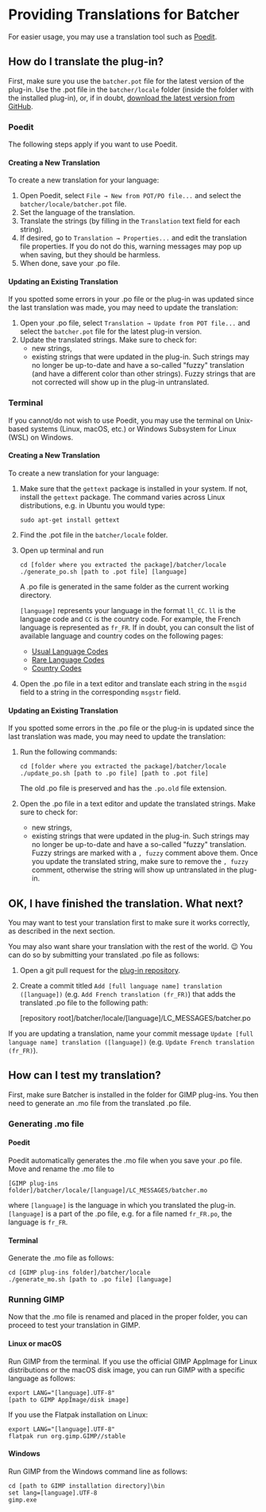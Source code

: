 # Providing Translations for Batcher

For easier usage, you may use a translation tool such as [Poedit](https://poedit.net).


## How do I translate the plug-in?

First, make sure you use the `batcher.pot` file for the latest version of the plug-in.
Use the .pot file in the `batcher/locale` folder (inside the folder with the installed plug-in), or, if in doubt, [download the latest version from GitHub](https://github.com/kamilburda/batcher/blob/main/batcher/locale/batcher.pot).


### Poedit

The following steps apply if you want to use Poedit.


#### Creating a New Translation

To create a new translation for your language:

1. Open Poedit, select `File → New from POT/PO file...` and select the `batcher/locale/batcher.pot` file.
2. Set the language of the translation.
3. Translate the strings (by filling in the `Translation` text field for each string).
4. If desired, go to `Translation → Properties...` and edit the translation file properties.
   If you do not do this, warning messages may pop up when saving, but they should be harmless.
5. When done, save your .po file.


#### Updating an Existing Translation

If you spotted some errors in your .po file or the plug-in was updated since the last translation was made, you may need to update the translation:

1. Open your .po file, select `Translation → Update from POT file...` and select the `batcher.pot` file for the latest plug-in version.
2. Update the translated strings.
   Make sure to check for:
   * new strings,
   * existing strings that were updated in the plug-in.
     Such strings may no longer be up-to-date and have a so-called "fuzzy" translation (and have a different color than other strings).
     Fuzzy strings that are not corrected will show up in the plug-in untranslated.


### Terminal

If you cannot/do not wish to use Poedit, you may use the terminal on Unix-based systems (Linux, macOS, etc.) or Windows Subsystem for Linux (WSL) on Windows.


#### Creating a New Translation

To create a new translation for your language:

1. Make sure that the `gettext` package is installed in your system.
   If not, install the `gettext` package.
   The command varies across Linux distributions, e.g. in Ubuntu you would type:
   
       sudo apt-get install gettext
   
2. Find the .pot file in the `batcher/locale` folder.
3. Open up terminal and run
   
       cd [folder where you extracted the package]/batcher/locale
       ./generate_po.sh [path to .pot file] [language]
   
   A .po file is generated in the same folder as the current working directory.
   
   `[language]` represents your language in the format `ll_CC`.
   `ll` is the language code and `CC` is the country code.
   For example, the French language is represented as `fr_FR`.
   If in doubt, you can consult the list of available language and country codes on the following pages:
   * [Usual Language Codes](https://www.gnu.org/software/gettext/manual/html_node/Usual-Language-Codes.html)
   * [Rare Language Codes](https://www.gnu.org/software/gettext/manual/html_node/Rare-Language-Codes.html)
   * [Country Codes](https://www.gnu.org/software/gettext/manual/html_node/Country-Codes.html)
   
4. Open the .po file in a text editor and translate each string in the `msgid` field to a string in the corresponding `msgstr` field.


#### Updating an Existing Translation

If you spotted some errors in the .po file or the plug-in is updated since the last translation was made, you may need to update the translation:

1. Run the following commands:
   
       cd [folder where you extracted the package]/batcher/locale
       ./update_po.sh [path to .po file] [path to .pot file]
   
   The old .po file is preserved and has the `.po.old` file extension.
   
2. Open the .po file in a text editor and update the translated strings.
   Make sure to check for:
   * new strings,
   * existing strings that were updated in the plug-in.
     Such strings may no longer be up-to-date and have a so-called "fuzzy" translation.
     Fuzzy strings are marked with a `, fuzzy` comment above them.
     Once you update the translated string, make sure to remove the `, fuzzy` comment, otherwise the string will show up untranslated in the plug-in.


## OK, I have finished the translation. What next?

You may want to test your translation first to make sure it works correctly, as described in the next section.

You may also want share your translation with the rest of the world. 😉
You can do so by submitting your translated .po file as follows:

1. Open a git pull request for the [plug-in repository](https://github.com/kamilburda/batcher).
2. Create a commit titled `Add [full language name] translation ([language])` (e.g. `Add French translation (fr_FR)`) that adds the translated .po file to the following path:
  
      [repository root]/batcher/locale/[language]/LC_MESSAGES/batcher.po
  
  If you are updating a translation, name your commit message `Update [full language name] translation ([language])` (e.g. `Update French translation (fr_FR)`).


## How can I test my translation?

First, make sure Batcher is installed in the folder for GIMP plug-ins.
You then need to generate an .mo file from the translated .po file.


### Generating .mo file

#### Poedit

Poedit automatically generates the .mo file when you save your .po file.
Move and rename the .mo file to

    [GIMP plug-ins folder]/batcher/locale/[language]/LC_MESSAGES/batcher.mo
   
where `[language]` is the language in which you translated the plug-in.
`[language]` is a part of the .po file, e.g. for a file named `fr_FR.po`, the language is `fr_FR`.

#### Terminal

Generate the .mo file as follows:
   
    cd [GIMP plug-ins folder]/batcher/locale
    ./generate_mo.sh [path to .po file] [language]


### Running GIMP

Now that the .mo file is renamed and placed in the proper folder, you can proceed to test your translation in GIMP.

#### Linux or macOS

Run GIMP from the terminal. If you use the official GIMP AppImage for Linux distributions or the macOS disk image, you can run GIMP with a specific language as follows:
    
    export LANG="[language].UTF-8"
    [path to GIMP AppImage/disk image]

If you use the Flatpak installation on Linux:

    export LANG="[language].UTF-8"
    flatpak run org.gimp.GIMP//stable


#### Windows

Run GIMP from the Windows command line as follows:

    cd [path to GIMP installation directory]\bin
    set lang=[language].UTF-8
    gimp.exe
